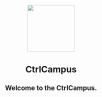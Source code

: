<p align="center">
  <a href="https://ctrlcampus.com/">
    <img width="150px" src="https://github.com/ctrlcampus.png">
  </a>
</p>
<h1 align="center">CtrlCampus</h1>
<h2 align="center">Welcome to the CtrlCampus.</h2>
